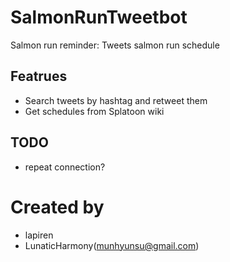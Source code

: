 # SalmonRunTweetbot
Salmon run reminder: Tweets salmon run schedule

## Featrues
- Search tweets by hashtag and retweet them
- Get schedules from Splatoon wiki

## TODO
- repeat connection?

# Created by
- lapiren
- LunaticHarmony(munhyunsu@gmail.com)
